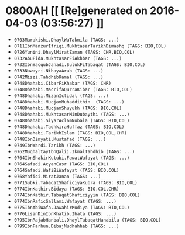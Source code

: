 # 0800AH [[ [Re]generated on 2016-04-03 (03:56:27) ]]

* `0703Marakishi.DhaylWaTakmila (TAGS: ...)`
* `0711IbnManzurIfriqi.MukhtasarTarikhDimashq (TAGS: BIO,COL)`
* `0726Yunini.DhaylMiratZaman (TAGS: CHR,BIO,COL)`
* `0732AbuFida.MukhtasarFiAkhbar (TAGS: ...)`
* `0732IbnYacqubJanadi.SulukFiTabaqat (TAGS: BIO,COL)`
* `0733Nuwayri.NihayaArab (TAGS: ...)`
* `0742Mizzi.TahdhibKamal (TAGS: ...)`
* `0748Dhahabi.CibarFiKhabar (TAGS: CHR)`
* `0748Dhahabi.MacrifaQurraKibar (TAGS: BIO,COL)`
* `0748Dhahabi.MizanIctidal (TAGS: ...)`
* `0748Dhahabi.MucjamMuhaddithin  (TAGS: ...)`
* `0748Dhahabi.MucjamShuyukh (TAGS: BIO,COL)`
* `0748Dhahabi.MukhtasarMinDubaythi (TAGS: ...)`
* `0748Dhahabi.SiyarAclamNubala (TAGS: BIO,COL)`
* `0748Dhahabi.TadhkiraHuffaz (TAGS: BIO,COL)`
* `0748Dhahabi.TarikhIslam (TAGS: BIO,COL,CHR)`
* `0748IbnDimyati.Mustafad (TAGS: ...)`
* `0749IbnWardi.Tarikh (TAGS: ...)`
* `0762MughaltayIbnQalij.IkmalTahdhib (TAGS: ...)`
* `0764IbnShakirKutubi.FawatWafayat (TAGS: ...)`
* `0764Safadi.AcyanCasr (TAGS: BIO,COL)`
* `0764Safadi.WafiBiWafayat (TAGS: BIO,COL)`
* `0768Yafici.MiratJanan (TAGS: ...)`
* `0771Subki.TabaqatShaficiyaKubra (TAGS: BIO,COL)`
* `0774IbnKathir.Bidaya (TAGS: BIO,COL,CHR)`
* `0774IbnKathir.TabaqatShaficiyyin (TAGS: BIO,COL)`
* `0774IbnRaficSallami.Wafayat (TAGS: ...)`
* `0775IbnAbiWafa.JawahirMudiya (TAGS: BIO,COL)`
* `0776LisanDinIbnKhatib.Ihata (TAGS: ...)`
* `0795IbnRajabHanbali.DhaylTabaqatHanabila (TAGS: BIO,COL)`
* `0799IbnFarhun.DibajMudhahhab (TAGS: ...)`
